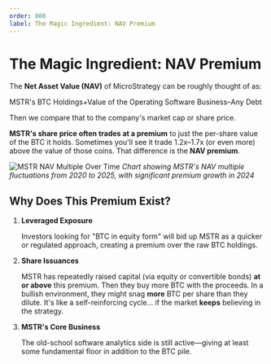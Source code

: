 ```yaml
---
order: 800
label: The Magic Ingredient: NAV Premium
---
```


# The Magic Ingredient: NAV Premium

The **Net Asset Value (NAV)** of MicroStrategy can be roughly thought of as:

MSTR's BTC Holdings+Value of the Operating Software Business–Any Debt

Then we compare that to the company's market cap or share price.

**MSTR's share price often trades at a premium** to just the per-share value of the BTC it holds. Sometimes you'll see it trade 1.2x–1.7x (or even more) above the value of those coins. That difference is the **NAV premium**.

![MSTR NAV Multiple Over Time](/images/chapter4/mstr-nav-multiple.png)
*Chart showing MSTR's NAV multiple fluctuations from 2020 to 2025, with significant premium growth in 2024*

## Why Does This Premium Exist?

1. **Leveraged Exposure**

   Investors looking for "BTC in equity form" will bid up MSTR as a quicker or regulated approach, creating a premium over the raw BTC holdings.

2. **Share Issuances**

   MSTR has repeatedly raised capital (via equity or convertible bonds) **at or above** this premium. Then they buy more BTC with the proceeds. In a bullish environment, they might snag **more** BTC per share than they dilute. It's like a self-reinforcing cycle... if the market **keeps** believing in the strategy.

3. **MSTR's Core Business**

   The old-school software analytics side is still active—giving at least some fundamental floor in addition to the BTC pile.
